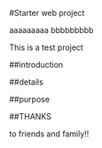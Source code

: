 #Starter web project

aaaaaaaaa
bbbbbbbbb

This is a test project 

##introduction

##details

##purpose

##THANKS

to friends and family!!